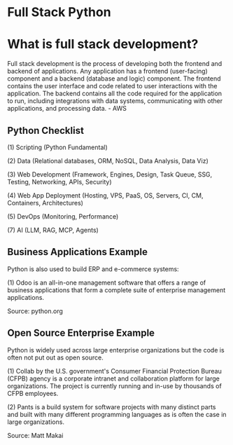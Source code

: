 # Full Stack Python
<h1>What is full stack development?</h1>
<p>Full stack development is the process of developing both the frontend and backend of applications. Any application has a frontend (user-facing) component and a backend (database and logic) component. The frontend contains the user interface and code related to user interactions with the application. The backend contains all the code required for the application to run, including integrations with data systems, communicating with other applications, and processing data. - AWS</p>

<h2>Python Checklist</h2>
<p>(1) Scripting (Python Fundamental)</p>
<p>(2) Data (Relational databases, ORM, NoSQL, Data Analysis, Data Viz)</p>
<p>(3) Web Development (Framework, Engines, Design, Task Queue, SSG, Testing, Networking, APIs, Security)</p>
<p>(4) Web App Deployment (Hosting, VPS, PaaS, OS, Servers, CI, CM, Containers, Architectures)</p>
<p>(5) DevOps (Monitoring, Performance)</p>
<p>(7) AI (LLM, RAG, MCP, Agents)</p>

<h2>Business Applications Example</h2>
<p>Python is also used to build ERP and e-commerce systems:</p>
<p>(1) Odoo is an all-in-one management software that offers a range of business applications that form a complete suite of enterprise management applications.</p>
<p>Source: python.org</p>

<h2>Open Source Enterprise Example</h2>
<p>Python is widely used across large enterprise organizations but the code is often not put out as open source.</p>
<p>(1) Collab by the U.S. government's Consumer Financial Protection Bureau (CFPB) agency is a corporate intranet and collaboration platform for large organizations. The project is currently running and in-use by thousands of CFPB employees.</p>
<p>(2) Pants is a build system for software projects with many distinct parts and built with many different programming languages as is often the case in large organizations.</p>
<p>Source: Matt Makai</p>
</h2>
